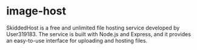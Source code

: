 # image-host
SkiddedHost is a free and unlimited file hosting service developed by User319183. The service is built with Node.js and Express, and it provides an easy-to-use interface for uploading and hosting files.
